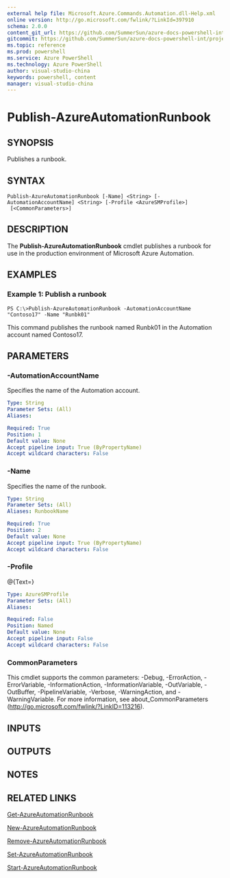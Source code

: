 ```yaml
---
external help file: Microsoft.Azure.Commands.Automation.dll-Help.xml
online version: http://go.microsoft.com/fwlink/?LinkId=397910
schema: 2.0.0
content_git_url: https://github.com/SummerSun/azure-docs-powershell-int/projects/azure-docs-powershell-int/azureps-cmdlets-docs/ServiceManagement/Azure.Automation/v2.0/CmdletMDs/Publish-AzureAutomationRunbook.md
gitcommit: https://github.com/SummerSun/azure-docs-powershell-int/projects/azure-docs-powershell-int/azureps-cmdlets-docs/ServiceManagement/Azure.Automation/v2.0/CmdletMDs/Publish-AzureAutomationRunbook.md
ms.topic: reference
ms.prod: powershell
ms.service: Azure PowerShell
ms.technology: Azure PowerShell
author: visual-studio-china
keywords: powershell, content
manager: visual-studio-china
---
```


# Publish-AzureAutomationRunbook

## SYNOPSIS
Publishes a runbook.

## SYNTAX

```
Publish-AzureAutomationRunbook [-Name] <String> [-AutomationAccountName] <String> [-Profile <AzureSMProfile>]
 [<CommonParameters>]
```

## DESCRIPTION
The **Publish-AzureAutomationRunbook** cmdlet publishes a runbook for use in the production environment of Microsoft Azure Automation.

## EXAMPLES

### Example 1: Publish a runbook
```
PS C:\>Publish-AzureAutomationRunbook -AutomationAccountName "Contoso17" -Name "Runbk01"
```

This command publishes the runbook named Runbk01 in the Automation account named Contoso17.

## PARAMETERS

### -AutomationAccountName
Specifies the name of the Automation account.

```yaml
Type: String
Parameter Sets: (All)
Aliases: 

Required: True
Position: 1
Default value: None
Accept pipeline input: True (ByPropertyName)
Accept wildcard characters: False
```

### -Name
Specifies the name of the runbook.

```yaml
Type: String
Parameter Sets: (All)
Aliases: RunbookName

Required: True
Position: 2
Default value: None
Accept pipeline input: True (ByPropertyName)
Accept wildcard characters: False
```

### -Profile
@{Text=}

```yaml
Type: AzureSMProfile
Parameter Sets: (All)
Aliases: 

Required: False
Position: Named
Default value: None
Accept pipeline input: False
Accept wildcard characters: False
```

### CommonParameters
This cmdlet supports the common parameters: -Debug, -ErrorAction, -ErrorVariable, -InformationAction, -InformationVariable, -OutVariable, -OutBuffer, -PipelineVariable, -Verbose, -WarningAction, and -WarningVariable. For more information, see about_CommonParameters (http://go.microsoft.com/fwlink/?LinkID=113216).

## INPUTS

## OUTPUTS

## NOTES

## RELATED LINKS

[Get-AzureAutomationRunbook](.\Get-AzureAutomationRunbook.md)

[New-AzureAutomationRunbook](.\New-AzureAutomationRunbook.md)

[Remove-AzureAutomationRunbook](.\Remove-AzureAutomationRunbook.md)

[Set-AzureAutomationRunbook](.\Set-AzureAutomationRunbook.md)

[Start-AzureAutomationRunbook](.\Start-AzureAutomationRunbook.md)

